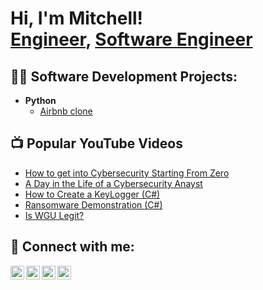<h1>Hi, I'm Mitchell! <br/><a href="https://github.com/Mitchkal">Engineer</a>, <a href="https://www.linkedin.com/in/mitchellkalenda/">Software Engineer</a> <a href="https://www.youtube.com/c/mitchellka123"></a></h1>

<h2>👨‍💻 Software Development Projects:</h2>

- <b>Python</b>
  - [Airbnb clone](https://github.com/Mitchkal/AirBnB_clone_v4)


<h2>📺 Popular YouTube Videos</h2>

- [How to get into Cybersecurity Starting From Zero](https://www.youtube.com/watch?v=a83ASGn_V_s)
- [A Day in the Life of a Cybersecurity Anayst](https://www.youtube.com/watch?v=uHy3oM7NnoU)
- [How to Create a KeyLogger (C#)](https://www.youtube.com/watch?v=N-L9hklSlNk)
- [Ransomware Demonstration (C#)](https://www.youtube.com/watch?v=OfvdQeh79s0)
- [Is WGU Legit?](https://www.youtube.com/watch?v=E2MwRWxDBkA)

<h2> 🤳 Connect with me:</h2>

[<img align="left" alt="MitchellKalenda | YouTube" width="22px" src="https://cdn.jsdelivr.net/npm/simple-icons@v3/icons/youtube.svg" />][youtube]
[<img align="left" alt="MitchellKalenda | Twitter" width="22px" src="https://cdn.jsdelivr.net/npm/simple-icons@v3/icons/twitter.svg" />][twitter]
[<img align="left" alt="MitchellKalenda | LinkedIn" width="22px" src="https://cdn.jsdelivr.net/npm/simple-icons@v3/icons/linkedin.svg" />][linkedin]
[<img align="left" alt="MitchellKalenda | Instagram" width="22px" src="https://cdn.jsdelivr.net/npm/simple-icons@v3/icons/instagram.svg" />][instagram]

[twitter]: https://twitter.com/mitchellkalenda
[youtube]: https://www.youtube.com/c/mitchellkalenda
[instagram]: https://www.instagram.com/mitchellkalenda/
[linkedin]: https://linkedin.com/in/mitchellkalenda



















<!--
**Mitchkal/Mitchkal** is a ✨ _special_ ✨ repository because its `README.md` (this file) appears on your GitHub profile.

Here are some ideas to get you started:

- 🔭 I’m currently working on ...
- 🌱 I’m currently learning ...
- 👯 I’m looking to collaborate on ...
- 🤔 I’m looking for help with ...
- 💬 Ask me about ...
- 📫 How to reach me: ...
- 😄 Pronouns: ...
- ⚡ Fun fact: ...
-->
